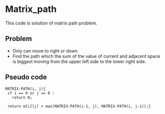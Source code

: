 # Matrix_path

This code is solution of matrix path problem.  
## Problem

- Only can move to right or down  
- Find the path which the sum of the value of current and adjacent space is biggest moving from the upper left side to the lower right side.  
## Pseudo code

```  
MATRIX-PATH(i, j){  
 if i == 0 or j == 0 :  
   return 0;  
   
 return m[i][j] + max(MATRIX-PATH(i-1, j), MATRIX-PATH(i, j-1));}  
```

